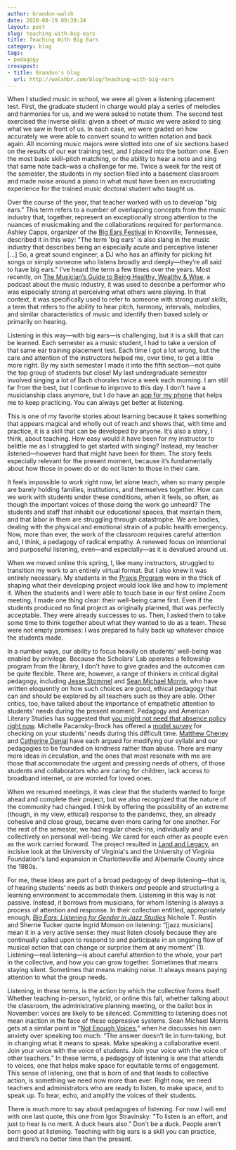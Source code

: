 ```yaml
---
author: brandon-walsh
date: 2020-08-19 09:39:34
layout: post
slug: teaching-with-big-ears
title: Teaching With Big Ears
category: blog
tags:
- pedagogy
crosspost:
- title: Brandon's blog
  url: http://walshbr.com/blog/teaching-with-big-ears
---
```

When I studied music in school, we were all given a listening placement test. First, the graduate student in charge would play a series of melodies and harmonies for us, and we were asked to notate them. The second test exercised the inverse skills: given a sheet of music we were asked to sing what we saw in front of us. In each case, we were graded on how accurately we were able to convert sound to written notation and back again. All incoming music majors were slotted into one of six sections based on the results of our ear training test, and I placed into the bottom one. Even the most basic skill–pitch matching, or the ability to hear a note and sing that same note back–was a challenge for me. Twice a week for the rest of the semester, the students in my section filed into a basement classroom and made noise around a piano in what must have been an excruciating experience for the trained music doctoral student who taught us. 

Over the course of the year, that teacher worked with us to develop "big ears." This term refers to a number of overlapping concepts from the music industry that, together, represent an exceptionally strong attention to the nuances of musicmaking and the collaborations required for performance. Ashley Capps, organizer of the [Big Ears Festival](https://bigearsfestival.org/) in Knoxville, Tennessee, described it in this way: "The term 'big ears' is also slang in the music industry that describes being an especially acute and perceptive listener […] So, a great sound engineer, a DJ who has an affinity for picking hit songs or simply someone who listens broadly and deeply—they’re all said to have big ears." I’ve heard the term a few times over the years. Most recently, on [The Musician’s Guide to Being Healthy, Wealthy & Wise](https://cubidesartists.com/podcast), a podcast about the music industry, it was used to describe a performer who was especially strong at perceiving what others were playing. In that context, it was specifically used to refer to someone with strong *aural skills*, a term that refers to the ability to hear pitch, harmony, intervals, melodies, and similar characteristics of music and identify them based solely or primarily on hearing. 

Listening in this way—with big ears—is challenging, but it is a skill that can be learned. Each semester as a music student, I had to take a version of that same ear training placement test. Each time I got a lot wrong, but the care and attention of the instructors helped me, over time, to get a little more right. By my sixth semester I made it into the fifth section—not quite the top group of students but close! My last undergraduate semester involved singing a lot of Bach chorales twice a week each morning. I am still far from the best, but I continue to improve to this day. I don't have a musicianship class anymore, but I do have an [app for my phone]( https://apps.apple.com/us/app/ear-trainer/id358733250) that helps me to keep practicing. You can always get better at listening.

This is one of my favorite stories about learning because it takes something that appears magical and wholly out of reach and shows that, with time and practice, it is a skill that can be developed by anyone. It’s also a story, I think, about teaching. How easy would it have been for my instructor to belittle me as I struggled to get started with singing? Instead, my teacher listened—however hard that might have been for them. The story feels especially relevant for the present moment, because it’s fundamentally about how those in power do or do not listen to those in their care. 

It feels impossible to work right now, let alone teach, when so many people are barely holding families, institutions, and themselves together. How can we work with students under these conditions, when it feels, so often, as though the important voices of those doing the work go unheard? The students and staff that inhabit our educational spaces, that maintain them, and that labor in them are struggling through catastrophe. We are bodies, dealing with the physical and emotional strain of a public health emergency. Now, more than ever, the work of the classroom requires careful attention and, I think, a pedagogy of radical empathy. A renewed focus on intentional and purposeful listening, even—and especially—as it is devalued around us.

When we moved online this spring, I, like many instructors, struggled to transition my work to an entirely virtual format. But I also knew it was entirely necessary. My students in the [Praxis Program](http://praxis.scholarslab.org/) were in the thick of shaping what their developing project would look like and how to implement it. When the students and I were able to touch base in our first online Zoom meeting, I made one thing clear: their well-being came first. Even if the students produced no final project as originally planned, that was perfectly acceptable. They were already successes to us. Then, I asked them to take some time to think together about what they wanted to do as a team. These were not empty promises: I was prepared to fully back up whatever choice the students made. 

In a number ways, our ability to focus heavily on students’ well-being was enabled by privilege. Because the Scholars’ Lab operates a fellowship program from the library, I don’t have to give grades and the outcomes can be quite flexible. There are, however, a range of thinkers in critical digital pedagogy, including [Jesse Stommel](https://www.jessestommel.com/how-to-ungrade/) and [Sean Michael Morris](https://www.seanmichaelmorris.com/late-work/), who have written eloquently on how such choices are good, ethical pedagogy that can and should be explored by all teachers such as they are able. Other critics, too, have talked about the importance of empathetic attention to students’ needs during the present moment. Pedagogy and American Literary Studies has suggested that [you might not need that absence policy right now](https://twitter.com/PedagogyAmLitSt/status/1287817872794882055). Michelle Pacansky-Brock has offered a [model survey](https://brocansky.com/humanizing/student-info) for checking on your students’ needs during this difficult time. [Matthew Cheney](http://www.syllabusjournal.org/syllabus/article/view/301) and [Catherine Denial](https://hybridpedagogy.org/pedagogy-of-kindness/) have each argued for modifying our syllabi and our pedagogies to be founded on kindness rather than abuse. There are many more ideas in circulation, and the ones that most resonate with me are those that accommodate the urgent and pressing needs of others, of those students and collaborators who are caring for children, lack access to broadband internet, or are worried for loved ones.

When we resumed meetings, it was clear that the students wanted to forge ahead and complete their project, but we also recognized that the nature of the community had changed. I think by offering the possibility of an extreme (though, in my view, ethical) response to the pandemic, they, an already cohesive and close group, became even more caring for one another. For the rest of the semester, we had regular check-ins, individually and collectively on personal well-being. We cared for each other as people even as the work carried forward. The project resulted in [Land and Legacy](http://landandlegacy.scholarslab.org/), an incisive look at the University of Virginia's and the University of Virginia Foundation's land expansion in Charlottesville and Albemarle County since the 1980s.


For me, these ideas are part of a broad pedagogy of deep listening—that is, of hearing students’ needs as both thinkers _and_ people and structuring a learning environment to accommodate them. Listening in this way is not passive. Instead, it borrows from musicians, for whom listening is always a process of attention and response. In their collection entitled, appropriately enough, _[Big Ears: Listening for Gender in Jazz Studies](https://read.dukeupress.edu/books/book/1150/Big-EarsListening-for-Gender-in-Jazz-Studies)_ Nichole T. Rustin and Sherrie Tucker quote Ingrid Monson on listening: “[jazz musicians] mean it in a very active sense: they must listen closely because they are continually called upon to respond to and participate in an ongoing flow of musical action that can change or surprise them at any moment” (1). Listening—real listening—is about careful attention to the whole, your part in the collective, and how you can grow together. Sometimes that means staying silent. Sometimes that means making noise. It always means paying attention to what the group needs. 

Listening, in these terms, is the action by which the collective forms itself. Whether teaching in-person, hybrid, or online this fall, whether talking about the classroom, the administrative planning meeting, or the ballot box in November: voices are likely to be silenced. Committing to listening does not mean inaction in the face of these oppressive systems. Sean Michael Morris gets at a similar point in “[Not Enough Voices](https://criticaldigitalpedagogy.pressbooks.com/chapter/not-enough-voices/),” when he discusses his own anxiety over speaking too much: “The answer doesn’t lie in turn-taking, but in changing what it means to speak. Make speaking a collaborative event. Join your voice with the voice of students. Join your voice with the voice of other teachers.” In these terms, a pedagogy of listening is one that attends to voices, one that helps make space for equitable terms of engagement. This sense of listening, one that is born of and that leads to collective action, is something we need now more than ever. Right now, we need teachers and administrators who are ready to listen, to make space, and to speak up. To hear, echo, and amplify the voices of their students. 

There is much more to say about pedagogies of listening. For now I will end with one last quote, this one from Igor Stravinsky: "To listen is an effort, and just to hear is no merit. A duck hears also." Don't be a duck. People aren’t born good at listening. Teaching with big ears is a skill you can practice, and there’s no better time than the present. 
